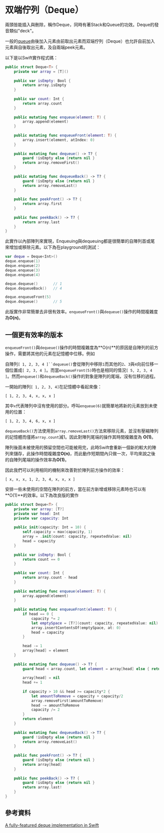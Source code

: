 # 双端佇列（Deque）

兩頭皆能插入與刪除，稱作Deque，同時有著Stack和Queue的功效。Deque的發音類似"deck"。

一般的[queue](Queue)由後加入元素由前取出元素而双端佇列（Deque）也允許自前加入元素與自後取出元素，及自兩端peek元素。

以下是以Swift實作程式碼：
```swift
public struct Deque<T> {
	private var array = [T]()
	
	public var isEmpty: Bool {
		return array.isEmpty
	}
	
	public var count: Int {
		return array.count
	}
	
	public mutating func enqueue(element: T) {
		array.append(element)
	}
	
	public mutating func enqueueFront(element: T) {
		array.insert(element, atIndex: 0)
	}
	
	public mutating func dequeue() -> T? {
		guard !isEmpty else {return nil }
		return array.removeFirst()
	}
	
	public mutating func dequeueBack() -> T? {
		guard !isEmpty else {return nil }
		return array.removeLast()
	}
	
	public func peekFront() -> T? {
		return array.first
	}
	
	public func peekBack() -> T? {
		return array.last
	}
}
```
此實作以內部陣列來實現，Enqueuing與dequeuing都是很簡單的自陣列首或尾來增加或移除元素。以下為在playground的測試：
```swift
var deque = Deque<Int>()
deque.enqueue(1)
deque.enqueue(2)
deque.enqueue(3)
deque.enqueue(4)

deque.dequeue()       // 1
deque.dequeueBack()   // 4

deque.enqueueFront(5)
deque.dequeue()       // 5
```

此版實作非常簡單去非很有效率。`enqueueFront()`與`dequeue()`操作的時間複雜度為**O(n)**。

## 一個更有效率的版本

`enqueueFront()`與`dequeue()`操作的時間複雜度為**O(n)**的原因是自陣列的前方操作，需要將其他的元素在記憶體中位移。例如

 自陣列`[ 1, 2, 3, 4 ]``dequeue()`會從陣列中移除`1`而其他的`2`、`3`與`4`向前位移一個位置成`[ 2, 3, 4 ]`。而當`enqueueFront(5)`時也是相同的情況`[ 5, 2, 3, 4 ]`。然而`enqueue()`和`dequeueBack()`操作的對象是陣列的尾端，沒有位移的過程。

一開始的陣列`[ 1, 2, 3, 4]`在記憶體中看起來像：

	[ 1, 2, 3, 4, x, x, x ]

其中`x`代表陣列中沒有使用的部分。呼叫`enqueue(6)`就簡單地將新的元素放到未使用的位置：

	[ 1, 2, 3, 4, 6, x, x ]

`dequeueBack()`方法使用到`array.removeLast()`方法來移除元素，並沒有壓縮陣列的記憶體而僅將`array.count`減1。因此對陣列尾端的操作其時間複雜度為 **O(1)**。

陣列後面未被使用的預留空間也可能被用完，此時Swift會重新一個新的較大的陣列來儲存，此操作時間複雜度**O(n)**，而此動作短期間內只做一次，平均來說之後的自陣列尾端的操作效率為**O(1)**。

因此我們可以利用相同的機制來改善對於陣列前方操作的效率：

	[ x, x, x, 1, 2, 3, 4, x, x, x ]

安排一些未使用的空間在陣列的前方，當在前方新增或移除元素時也可以有**O(1)**的效率。以下為改良版的實作

```swift
public struct Deque<T> {
	private var array: [T?]
	private var head: Int
	private var capacity: Int
	
	public init(capacity: Int = 10) {
		self.capacity = max(capacity, 1)
		array = .init(count: capacity, repeatedValue: nil)
		head = capacity
	}
	
	public var isEmpty: Bool {
		return count == 0
	}
	
	public var count: Int {
		return array.count - head
	}
	
	public mutating func enqueue(element: T) {
		array.append(element)
	}
	
	public mutating func enqueueFront(element: T) {
		if head == 0 {
			capacity *= 2
			let emptySpace = [T?](count: capacity, repeatedValue: nil)
			array.insertContentsOf(emptySpace, at: 0)
			head = capacity
		}
		
		head -= 1
		array[head] = element
	}
	
	public mutating func dequeue() -> T? {
		guard head < array.count, let element = array[head] else { return nil }
		
		array[head] = nil
		head += 1
		
		if capacity > 10 && head >= capacity*2 {
			let amountToRemove = capacity + capacity/2
			array.removeFirst(amountToRemove)
			head -= amountToRemove
			capacity /= 2
		}
		return element
	}
	
	public mutating func dequeueBack() -> T? {
		guard !isEmpty else {return nil }
		return array.removeLast()
	}
	
	public func peekFront() -> T? {
		guard !isEmpty else {return nil }
		return array[head]
	}
	
	public func peekBack() -> T? {
		guard !isEmpty else {return nil }
		return array.last!
	}
}
```

## 參考資料

[A fully-featured deque implementation in Swift](https://github.com/lorentey/Deque)

